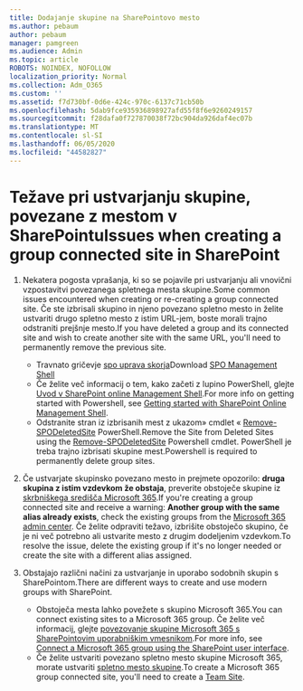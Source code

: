 ```yaml
---
title: Dodajanje skupine na SharePointovo mesto
ms.author: pebaum
author: pebaum
manager: pamgreen
ms.audience: Admin
ms.topic: article
ROBOTS: NOINDEX, NOFOLLOW
localization_priority: Normal
ms.collection: Adm_O365
ms.custom: ''
ms.assetid: f7d730bf-0d6e-424c-970c-6137c71cb50b
ms.openlocfilehash: 5dab9fce935936898927afd55f8f6e9260249157
ms.sourcegitcommit: f28dafa0f727870038f72bc904da926daf4ec07b
ms.translationtype: MT
ms.contentlocale: sl-SI
ms.lasthandoff: 06/05/2020
ms.locfileid: "44582827"
---
```

# <a name="issues-when-creating-a-group-connected-site-in-sharepoint"></a><span data-ttu-id="f5af3-102">Težave pri ustvarjanju skupine, povezane z mestom v SharePointu</span><span class="sxs-lookup"><span data-stu-id="f5af3-102">Issues when creating a group connected site in SharePoint</span></span>

1. <span data-ttu-id="f5af3-103">Nekatera pogosta vprašanja, ki so se pojavile pri ustvarjanju ali vnovični vzpostavitvi povezanega spletnega mesta skupine.</span><span class="sxs-lookup"><span data-stu-id="f5af3-103">Some common issues encountered when creating or re-creating a group connected site.</span></span>
<span data-ttu-id="f5af3-104">Če ste izbrisali skupino in njeno povezano spletno mesto in želite ustvariti drugo spletno mesto z istim URL-jem, boste morali trajno odstraniti prejšnje mesto.</span><span class="sxs-lookup"><span data-stu-id="f5af3-104">If you have deleted a group and its connected site and wish to create another site with the same URL, you'll need to permanently remove the previous site.</span></span>

   - <span data-ttu-id="f5af3-105">Travnato gričevje [spo uprava skorja](https://support.office.com/article/introduction-to-the-sharepoint-online-management-shell-c16941c3-19b4-4710-8056-34c034493429)</span><span class="sxs-lookup"><span data-stu-id="f5af3-105">Download [SPO Management Shell](https://support.office.com/article/introduction-to-the-sharepoint-online-management-shell-c16941c3-19b4-4710-8056-34c034493429)</span></span>
   - <span data-ttu-id="f5af3-106">Če želite več informacij o tem, kako začeti z lupino PowerShell, glejte [Uvod v SharePoint online Management Shell](https://docs.microsoft.com/powershell/module/sharepoint-online/remove-sposite).</span><span class="sxs-lookup"><span data-stu-id="f5af3-106">For more info on getting started with Powershell, see [Getting started with SharePoint Online Management Shell](https://docs.microsoft.com/powershell/module/sharepoint-online/remove-sposite).</span></span>
   - <span data-ttu-id="f5af3-107">Odstranite stran iz izbrisanih mest z ukazom» cmdlet « [Remove-SPODeletedSite](https://docs.microsoft.com/powershell/module/sharepoint-online/remove-sposite?view=sharepoint-ps) PowerShell.</span><span class="sxs-lookup"><span data-stu-id="f5af3-107">Remove the Site from Deleted Sites using the [Remove-SPODeletedSite](https://docs.microsoft.com/powershell/module/sharepoint-online/remove-sposite?view=sharepoint-ps) Powershell cmdlet.</span></span> <span data-ttu-id="f5af3-108">PowerShell je treba trajno izbrisati skupine mest.</span><span class="sxs-lookup"><span data-stu-id="f5af3-108">Powershell is required to permanently delete group sites.</span></span>

1. <span data-ttu-id="f5af3-109">Če ustvarjate skupinsko povezano mesto in prejmete opozorilo: **druga skupina z istim vzdevkom že obstaja**, preverite obstoječe skupine iz [skrbniškega središča Microsoft 365](https://admin.microsoft.com/AdminPortal/Home#/groups).</span><span class="sxs-lookup"><span data-stu-id="f5af3-109">If you're creating a group connected site and receive a warning: **Another group with the same alias already exists**, check the existing groups from the [Microsoft 365 admin center](https://admin.microsoft.com/AdminPortal/Home#/groups).</span></span> <span data-ttu-id="f5af3-110">Če želite odpraviti težavo, izbrišite obstoječo skupino, če je ni več potrebno ali ustvarite mesto z drugim dodeljenim vzdevkom.</span><span class="sxs-lookup"><span data-stu-id="f5af3-110">To resolve the issue, delete the existing group if it's no longer needed or create the site with a different alias assigned.</span></span>

1. <span data-ttu-id="f5af3-111">Obstajajo različni načini za ustvarjanje in uporabo sodobnih skupin s SharePointom.</span><span class="sxs-lookup"><span data-stu-id="f5af3-111">There are different ways to create and use modern groups with SharePoint.</span></span>

   - <span data-ttu-id="f5af3-112">Obstoječa mesta lahko povežete s skupino Microsoft 365.</span><span class="sxs-lookup"><span data-stu-id="f5af3-112">You can connect existing sites to a Microsoft 365 group.</span></span> <span data-ttu-id="f5af3-113">Če želite več informacij, glejte [povezovanje skupine Microsoft 365 s SharePointovim uporabniškim vmesnikom](https://docs.microsoft.com/sharepoint/dev/transform/modernize-connect-to-office365-group#connect-an-office-365-group-using-the-sharepoint-user-interface).</span><span class="sxs-lookup"><span data-stu-id="f5af3-113">For more info, see [Connect a Microsoft 365 group using the SharePoint user interface](https://docs.microsoft.com/sharepoint/dev/transform/modernize-connect-to-office365-group#connect-an-office-365-group-using-the-sharepoint-user-interface).</span></span>
   - <span data-ttu-id="f5af3-114">Če želite ustvariti povezano spletno mesto skupine Microsoft 365, morate ustvariti [spletno mesto skupine](https://admin.microsoft.com/sharepoint).</span><span class="sxs-lookup"><span data-stu-id="f5af3-114">To create a Microsoft 365 group connected site, you'll need to create a [Team Site](https://admin.microsoft.com/sharepoint).</span></span>
